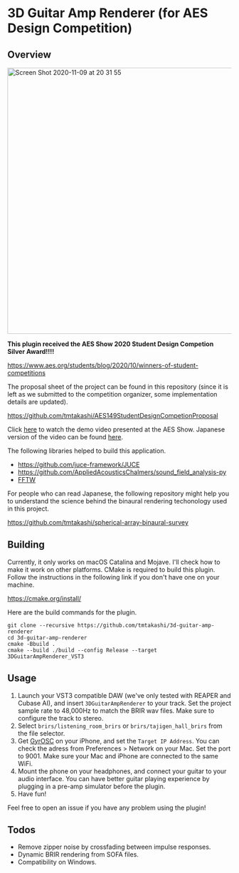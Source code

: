 # 3D Guitar Amp Renderer (for AES Design Competition)

## Overview
<img width="598" alt="Screen Shot 2020-11-09 at 20 31 55" src="https://user-images.githubusercontent.com/38929720/98536325-f723f880-22ca-11eb-829b-17d77575326c.png">

**This plugin received the AES Show 2020 Student Design Competion Silver Award!!!!**

https://www.aes.org/students/blog/2020/10/winners-of-student-competitions

The proposal sheet of the project can be found in this repository (since it is left as we submitted to the competition organizer, some implementation details are updated).

https://github.com/tmtakashi/AES149StudentDesignCompetionProposal

Click [here](https://drive.google.com/file/d/1wqahCdYpgdyeTjjDfpuPT6Urn117gXyU/view?usp=sharing) to watch the demo video presented at the AES Show.
Japanese version of the video can be found [here](https://youtu.be/g2qw0Ym7o14).


The following libraries helped to build this application.

- https://github.com/juce-framework/JUCE
- https://github.com/AppliedAcousticsChalmers/sound_field_analysis-py
- [FFTW](http://www.fftw.org/)

For people who can read Japanese, the following repository might help you to understand the 
science behind the binaural rendering techonology used in this project.

https://github.com/tmtakashi/spherical-array-binaural-survey

## Building

Currently, it only works on macOS Catalina and Mojave. 
I'll check how to make it work on other platforms.
CMake is required to build this plugin.
Follow the instructions in the following link if you don't have one on your machine.

https://cmake.org/install/

Here are the build commands for the plugin.

```
git clone --recursive https://github.com/tmtakashi/3d-guitar-amp-renderer
cd 3d-guitar-amp-renderer
cmake -Bbuild .
cmake --build ./build --config Release --target 3DGuitarAmpRenderer_VST3
```

## Usage

1. Launch your VST3 compatible DAW (we've only tested with REAPER and Cubase AI), and insert `3DGuitarAmpRenderer` to your track. Set the project sample rate to 48,000Hz to match the BRIR wav files.
Make sure to configure the track to stereo.
2. Select `brirs/listening_room_brirs` or `brirs/tajigen_hall_brirs` from the file selector.
3. Get [GyrOSC](https://apps.apple.com/us/app/gyrosc/id418751595) on your iPhone, and set the `Target IP Address`.
You can check the adress from Preferences > Network on your Mac. Set the port to 9001. Make sure your Mac and iPhone are connected to the same WiFi.
4. Mount the phone on your headphones, and connect your guitar to your audio interface. You can have better guitar playing experience by plugging in a pre-amp simulator before the plugin. 
5. Have fun!

Feel free to open an issue if you have any problem using the plugin!

## Todos

- Remove zipper noise by crossfading between impulse responses.
- Dynamic BRIR rendering from SOFA files.
- Compatibility on Windows.
